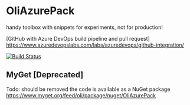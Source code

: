 
# OliAzurePack
handy toolbox with snippets for experiments, not for production!

[GitHub with Azure DevOps build pipeline and pull request]  
https://www.azuredevopslabs.com/labs/azuredevops/github-integration/

[![Build Status](https://dev.azure.com/nulllogicone/Experiment/_apis/build/status/Experiment-CI-GitHub%20OliAzurePack?branchName=master)](https://dev.azure.com/nulllogicone/Experiment/_build/latest?definitionId=33&branchName=master)


## MyGet [Deprecated]
Todo: should be removed
the code is available as a NuGet package https://www.myget.org/feed/oli/package/nuget/OliAzurePack
